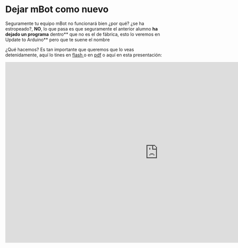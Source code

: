
# Dejar mBot como nuevo

Seguramente tu equipo mBot no funcionará bien ¿por qué? ¿se ha estropeado?, **NO**, lo que pasa es que seguramente el anterior alumno **ha dejado un programa** dentro** que no es el de fábrica, esto lo veremos en Update to Arduino** pero que te suene el nombre

¿Qué hacemos? Es tan importante que queremos que lo veas detenidamente, aquí lo tines en [flash ](http://aularagon.catedu.es/materialesaularagon2013/mbot/video/DejarmBotcomoNuevo.htm)o en [pdf](http://aularagon.catedu.es/materialesaularagon2013/mbot/video/DejarmBotcomoNuevo.pdf) o aquí en esta presentación: 

<iframe src="https://docs.google.com/presentation/d/e/2PACX-1vTh0PV7AsHkZxwbwZHYM-_vtTcl7jqWvAEaZK41xKn0kB8cTWph9PWCp7fxffX0MnJUPdynf7op0SK1/embed?start=false&loop=false&delayms=3000" frameborder="0" width="960" height="569" allowfullscreen="true" mozallowfullscreen="true" webkitallowfullscreen="true"></iframe>